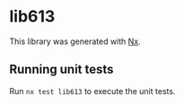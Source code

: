 # lib613

This library was generated with [Nx](https://nx.dev).

## Running unit tests

Run `nx test lib613` to execute the unit tests.
